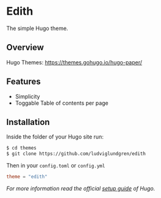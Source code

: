 # Edith

The simple Hugo theme.

## Overview

Hugo Themes: https://themes.gohugo.io/hugo-paper/

## Features

- Simplicity
- Toggable Table of contents per page

## Installation

Inside the folder of your Hugo site run:

```bash
$ cd themes
$ git clone https://github.com/ludviglundgren/edith
```

Then in your `config.toml` or `config.yml`

```toml
theme = "edith"
```

_For more information read the official [setup guide](https://gohugo.io/overview/installing/) of Hugo._
